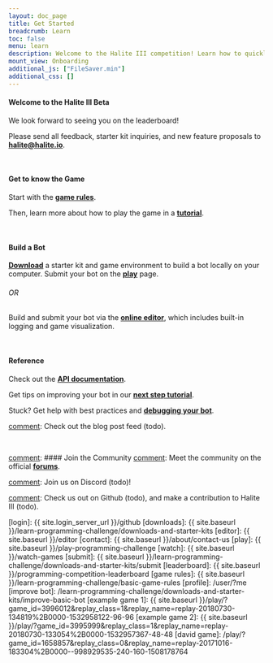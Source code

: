 ```yaml
---
layout: doc_page
title: Get Started
breadcrumb: Learn
toc: false
menu: learn
description: Welcome to the Halite III competition! Learn how to quickly get started downloading, building, and submitting an AI bot.
mount_view: Onboarding
additional_js: ["FileSaver.min"]
additional_css: []
---
```


<div class="doc-section" markdown="1">

#### Welcome to the Halite III Beta

We look forward to seeing you on the leaderboard!

Please send all feedback, starter kit inquiries, and new feature proposals to [**halite@halite.io**](mailto:halite@halite.io).

<br/>

#### Get to know the Game
Start with the [**game rules**](/learn-programming-challenge/game-overview).

Then, learn more about how to play the game in a [**tutorial**]((/learn-programming-challenge/tutorials/)).

<br/>

#### Build a Bot

[**Download**](/learn-programming-challenge/downloads) a starter kit and game environment to build a bot locally on your computer. Submit your bot on the [**play**](/play-programming-challenge) page.
###### OR
Build and submit your bot via the [**online editor**](/editor), which includes built-in logging and game visualization.


<br/>

#### Reference
Check out the [**API documentation**](/learn-programming-challenge/api-docs).

Get tips on improving your bot in our [**next step tutorial**](/learn-programming-challenge/tutorials/next-tutorial).

Stuck? Get help with best practices and [**debugging your bot**](/learn-programming-challenge/developing-a-bot).

[comment]: Check out the blog post feed (todo).


<br/>

[comment]: #### Join the Community
[comment]: Meet the community on the official [**forums**](https://forums.halite.io/).

[comment]: Join us on Discord (todo)!

[comment]: Check us out on Github (todo), and make a contribution to Halite III (todo).

[comment]: <br/>
</div>


<script>
  var site_downloads = {{ site.data.downloads | jsonify }};
</script>

[login]: {{ site.login_server_url }}/github
[downloads]: {{ site.baseurl }}/learn-programming-challenge/downloads-and-starter-kits
[editor]: {{ site.baseurl }}/editor
[contact]: {{ site.baseurl }}/about/contact-us
[play]: {{ site.baseurl }}/play-programming-challenge
[watch]: {{ site.baseurl }}/watch-games
[submit]: {{ site.baseurl }}/learn-programming-challenge/downloads-and-starter-kits/submit
[leaderboard]: {{ site.baseurl }}/programming-competition-leaderboard
[game rules]: {{ site.baseurl }}/learn-programming-challenge/basic-game-rules
[profile]: /user/?me
[improve bot]: /learn-programming-challenge/downloads-and-starter-kits/improve-basic-bot
[example game 1]: {{ site.baseurl }}/play/?game_id=3996012&replay_class=1&replay_name=replay-20180730-134819%2B0000-1532958122-96-96
[example game 2]: {{ site.baseurl }}/play/?game_id=3995999&replay_class=1&replay_name=replay-20180730-133054%2B0000-1532957367-48-48
[david game]: /play/?game_id=1658857&replay_class=0&replay_name=replay-20171016-183304%2B0000--998929535-240-160-1508178764
